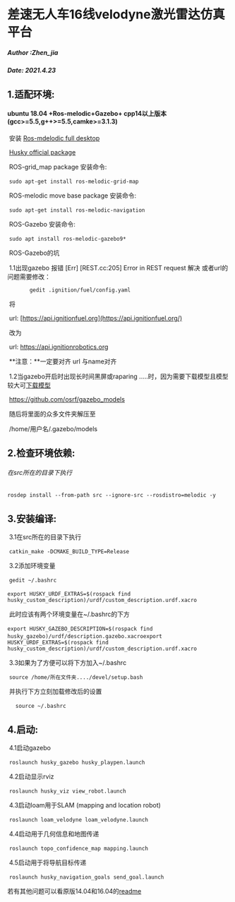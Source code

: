 # 差速无人车16线velodyne激光雷达仿真平台

##### Author :Zhen_jia

##### Date: 2021.4.23

## 1.适配环境:

#### 	ubuntu 18.04 +Ros-melodic+Gazebo+ cpp14以上版本(gcc>=5.5,g++>=5.5,camke>=3.1.3)

​	安装 [Ros-mdelodic full desktop](http://wiki.ros.org/melodic/Installation)

​		 [Husky official package](http://wiki.ros.org/husky_gazebo/Tutorials/Simulating%20Husky)

​		 ROS-grid_map package 安装命令:

​	`sudo apt-get install ros-melodic-grid-map`

​		 ROS-melodic move base package 安装命令:

​	`sudo apt-get install ros-melodic-navigation`

​		 ROS-Gazebo  安装命令:

​	`sudo apt install ros-melodic-gazebo9*`

​		ROS-Gazebo的坑

​		1.1出现gazebo 报错 [Err] [REST.cc:205] Error in REST request 解决 或者url的问题需要修改：

`		gedit .ignition/fuel/config.yaml`

​		将

​		url: [https://api.ignitionfuel.org](https://api.ignitionfuel.org/)

​		改为

​		url: https://api.ignitionrobotics.org

​		**注意：**一定要对齐 url 与name对齐

​		1.2当gazebo开启时出现长时间黑屏或raparing .....时，因为需要下载模型且模型较大可[下载模型](https://github.com/osrf/gazebo_models)

​		https://github.com/osrf/gazebo_models

​		随后将里面的众多文件夹解压至

​		/home/用户名/.gazebo/models

## 2.检查环境依赖:

###### 	在src所在的目录下执行

​	`rosdep install --from-path src --ignore-src --rosdistro=melodic -y`

## 3.安装编译:

​	3.1在src所在的目录下执行

​	`catkin_make -DCMAKE_BUILD_TYPE=Release`

​	3.2添加环境变量

​	`gedit ~/.bashrc `

​	`export HUSKY_URDF_EXTRAS=$(rospack find husky_custom_description)/urdf/custom_description.urdf.xacro`

​	此时应该有两个环境变量在~/.bashrc的下方

​	`export HUSKY_GAZEBO_DESCRIPTION=$(rospack find husky_gazebo)/urdf/description.gazebo.xacro`
​	`export HUSKY_URDF_EXTRAS=$(rospack find husky_custom_description)/urdf/custom_description.urdf.xacro`

​	3.3如果为了方便可以将下方加入~/.bashrc

​	`source /home/所在文件夹..../devel/setup.bash`

​	并执行下方立刻加载修改后的设置

​	`	source ~/.bashrc `

##  4.启动:

​	4.1启动gazebo

​	`roslaunch husky_gazebo husky_playpen.launch`

​	4.2启动显示rviz

​	`roslaunch husky_viz view_robot.launch`

​	4.3启动loam用于SLAM (mapping and location robot)

​	`roslaunch loam_velodyne loam_velodyne.launch`

​	4.4启动用于几何信息和地图传递

​	`roslaunch topo_confidence_map mapping.launch`

​	4.5启动用于将导航目标传递

​	`roslaunch husky_navigation_goals send_goal.launch `

若有其他问题可以看原版14.04和16.04的[readme](https://github.com/Dimamondjz/Autonomous-Outdoor-Scanning-via-Online-Topological-and-Geometric-Path-Optimization)
